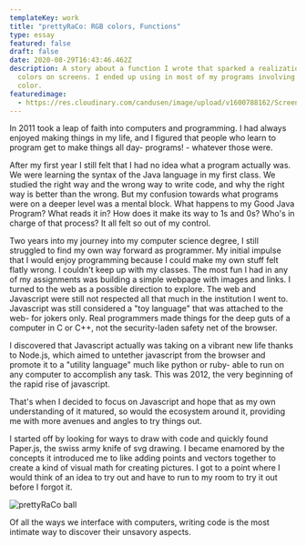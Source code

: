 ```yaml
---
templateKey: work
title: "prettyRaCo: RGB colors, Functions"
type: essay
featured: false
draft: false
date: 2020-08-29T16:43:46.462Z
description: A story about a function I wrote that sparked a realization about
  colors on screens. I ended up using in most of my programs involving any
  color.
featuredimage:
  - https://res.cloudinary.com/candusen/image/upload/v1600788162/Screen_Shot_2020-09-22_at_11.21.43_AM_kibfgj.png
---
```

In 2011 took a leap of faith into computers and programming. I had always enjoyed making things in my life, and I figured that people who learn to program get to make things all day- programs! - whatever those were. 

After my first year I still felt that I had no idea what a program actually was. We were learning the syntax of the Java language in my first class. We studied the right way and the wrong way to write code, and why the right way is better than the wrong. But my confusion towards what programs were on a deeper level was a mental block. What happens to my Good Java Program? What reads it in? How does it make its way to 1s and 0s? Who's in charge of that process? It all felt so out of my control. 

Two years into my journey into my computer science degree, I still struggled to find my own way forward as programmer. My initial impulse that I would enjoy programming because I could make my own stuff felt flatly wrong. I couldn't keep up with my classes. The most fun I had in any of my assignments was building a simple webpage with images and links. I turned to the web as a possible direction to explore. The web and Javascript were still not respected all that much in the institution I went to. Javascript was still considered a "toy language" that was attached to the web- for jokers only. Real programmers made things for the deep guts of a computer in C or C++, not the security-laden safety net of the browser.

I discovered that Javascript actually was taking on a vibrant new life thanks to Node.js, which aimed to untether javascript from the browser and promote it to a "utility language" much like python or ruby- able to run on any computer to accomplish any task. This was 2012, the very beginning of the rapid rise of javascript.

That's when I decided to focus on Javascript and hope that as my own understanding of it matured, so would the ecosystem around it, providing me with more avenues and angles to try things out. 

I started off by looking for ways to draw with code and quickly found Paper.js, the swiss army knife of svg drawing. I became enamored by the concepts it introduced me to like adding points and vectors together to create a kind of visual math for creating pictures. I got to a point where I would think of an idea to try out and have to run to my room to try it out before I forgot it.

![](https://res.cloudinary.com/candusen/image/upload/v1616516564/Screen_Shot_2021-03-23_at_12.22.15_PM_gfoxrl.png "prettyRaCo ball")

Of all the ways we interface with computers, writing code is the most intimate way to discover their unsavory aspects.